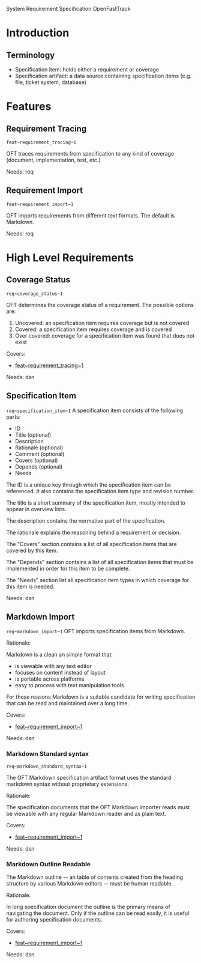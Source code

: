 System Requirement Specification OpenFastTrack

# Introduction

## Terminology

  * Specification item: holds either a requirement or coverage
  * Specification artifact: a data source containing specification items (e.g. file, ticket system,
    database)

# Features
## Requirement Tracing
`feat~requirement_tracing~1` <a id="feat~requirement_tracing~1"/>

OFT traces requirements from specification to any kind of coverage (document, implementation, test, etc.)

Needs: req

## Requirement Import
`feat~requirement_import~1` <a id="feat~requirement_import~1"/>

OFT imports requirements from different text formats. The default is Markdown.

Needs: req

# High Level Requirements

## Coverage Status
`req~coverage_status~1` <a id="req~coverage_status~1"/>

OFT determines the coverage status of a requirement. The possible options are:

  1. Uncovered: an specification item requires coverage but is not covered
  2. Covered: a specification item requires coverage and is covered 
  3. Over covered: coverage for a specification item was found that does not exist

Covers:

  * [feat~requirement_tracing~1](#feat~requirement_tracing~1)

Needs: dsn

## Specification Item
`req~specification_item~1` <a id="req~specification_item~1"/>
A specification item consists of the following parts:

  * ID
  * Title (optional)
  * Description
  * Rationale (optional)
  * Comment (optional)
  * Covers (optional)
  * Depends (optional)
  * Needs

The ID is a unique key through which the specification item can be referenced. It also contains the specification item type and revision number.

The title is a short summary of the specification item, mostly intended to appear in overview lists.

The description contains the normative part of the specification.

The rationale explains the reasoning behind a requirement or decision.

The "Covers" section contains a list of all specification items that are covered by this item.

The "Depends" section contains a list of all specification items that must be implemented in order
for this item to be complete.

The "Needs" section list all specification item types in which coverage for this item is needed.

Needs: dsn

## Markdown Import
`req~markdown_import~1` <a id="req~markdown_import~1"/>
OFT imports specification items from Markdown.

Rationale:

Markdown is a clean an simple format that:

  * is viewable with any text editor
  * focuses on content instead of layout
  * is portable across platforms
  * easy to process with text manipulation tools
  
For those reasons Markdown is a suitable candidate for writing specification that can be read and
maintained over a long time.

Covers:

  * [feat~requirement_import~1](#feat~requirement_import~1)

Needs: dsn

### Markdown Standard syntax
`req~markdown_standard_syntax~1` <a id="req~markdown_standard_syntax~1"/>

The OFT Markdown specification artifact format uses the standard markdown syntax without proprietary extensions.

Rationale:

The specification documents that the OFT Markdown importer reads must be viewable with any regular Markdown reader and as plain text.

Covers:

  * [feat~requirement_import~1](#feat~requirement_import~1)

Needs: dsn

### Markdown Outline Readable
The Markdown outline -- an table of contents created from the heading structure by various Markdown editors -- must be human readable.

Rationale:

In long specification document the outline is the primary means of navigating the document. Only if the outline can be read easily, it is useful for authoring specification documents.

Covers:

  * [feat~requirement_import~1](#feat~requirement_import~1)

Needs: dsn 